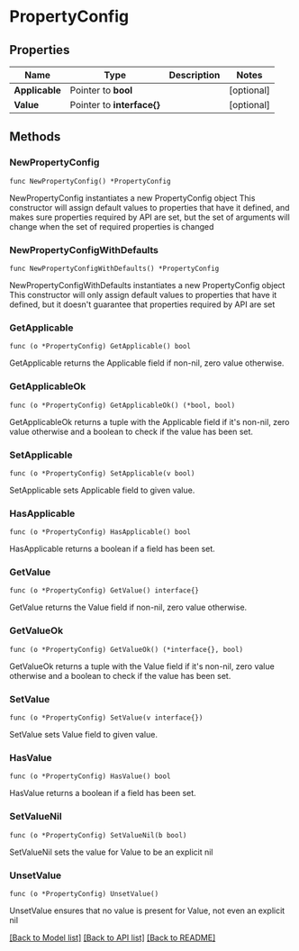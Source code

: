 # PropertyConfig

## Properties

Name | Type | Description | Notes
------------ | ------------- | ------------- | -------------
**Applicable** | Pointer to **bool** |  | [optional] 
**Value** | Pointer to **interface{}** |  | [optional] 

## Methods

### NewPropertyConfig

`func NewPropertyConfig() *PropertyConfig`

NewPropertyConfig instantiates a new PropertyConfig object
This constructor will assign default values to properties that have it defined,
and makes sure properties required by API are set, but the set of arguments
will change when the set of required properties is changed

### NewPropertyConfigWithDefaults

`func NewPropertyConfigWithDefaults() *PropertyConfig`

NewPropertyConfigWithDefaults instantiates a new PropertyConfig object
This constructor will only assign default values to properties that have it defined,
but it doesn't guarantee that properties required by API are set

### GetApplicable

`func (o *PropertyConfig) GetApplicable() bool`

GetApplicable returns the Applicable field if non-nil, zero value otherwise.

### GetApplicableOk

`func (o *PropertyConfig) GetApplicableOk() (*bool, bool)`

GetApplicableOk returns a tuple with the Applicable field if it's non-nil, zero value otherwise
and a boolean to check if the value has been set.

### SetApplicable

`func (o *PropertyConfig) SetApplicable(v bool)`

SetApplicable sets Applicable field to given value.

### HasApplicable

`func (o *PropertyConfig) HasApplicable() bool`

HasApplicable returns a boolean if a field has been set.

### GetValue

`func (o *PropertyConfig) GetValue() interface{}`

GetValue returns the Value field if non-nil, zero value otherwise.

### GetValueOk

`func (o *PropertyConfig) GetValueOk() (*interface{}, bool)`

GetValueOk returns a tuple with the Value field if it's non-nil, zero value otherwise
and a boolean to check if the value has been set.

### SetValue

`func (o *PropertyConfig) SetValue(v interface{})`

SetValue sets Value field to given value.

### HasValue

`func (o *PropertyConfig) HasValue() bool`

HasValue returns a boolean if a field has been set.

### SetValueNil

`func (o *PropertyConfig) SetValueNil(b bool)`

 SetValueNil sets the value for Value to be an explicit nil

### UnsetValue
`func (o *PropertyConfig) UnsetValue()`

UnsetValue ensures that no value is present for Value, not even an explicit nil

[[Back to Model list]](../README.md#documentation-for-models) [[Back to API list]](../README.md#documentation-for-api-endpoints) [[Back to README]](../README.md)


